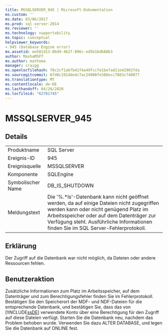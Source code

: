 ```yaml
---
title: MSSQLSERVER_945 | Microsoft-Dokumentation
ms.custom: ''
ms.date: 03/06/2017
ms.prod: sql-server-2014
ms.reviewer: ''
ms.technology: supportability
ms.topic: conceptual
helpviewer_keywords:
- 945 (Database Engine error)
ms.assetid: ee501d13-0bd9-4627-896c-ed5b1bdb88b3
author: MashaMSFT
ms.author: mathoma
manager: craigg
ms.openlocfilehash: f8c2cf1abfb41f4a49fccfe1befad11e429037da
ms.sourcegitcommit: 6fd8c1914de4c7ac24900fe388ecc7883c740077
ms.translationtype: MT
ms.contentlocale: de-DE
ms.lasthandoff: 04/26/2020
ms.locfileid: "62761745"
---
```

# <a name="mssqlserver_945"></a>MSSQLSERVER_945
    
## <a name="details"></a>Details  
  
|||  
|-|-|  
|Produktname|SQL Server|  
|Ereignis-ID|945|  
|Ereignisquelle|MSSQLSERVER|  
|Komponente|SQLEngine|  
|Symbolischer Name|DB_IS_SHUTDOWN|  
|Meldungstext|Die '%.*ls'-Datenbank kann nicht geöffnet werden, da auf einige Dateien nicht zugegriffen werden kann oder nicht genügend Platz im Arbeitsspeicher oder auf dem Datenträger zur Verfügung steht.  Ausführliche Informationen finden Sie im SQL Server-Fehlerprotokoll.|  
  
## <a name="explanation"></a>Erklärung  
 Der Zugriff auf die Datenbank war nicht möglich, da Dateien oder andere Ressourcen fehlen.  
  
## <a name="user-action"></a>Benutzeraktion  
 Zusätzliche Informationen zum Platz im Arbeitsspeicher, auf dem Datenträger und zum Berechtigungsfehler finden Sie im Fehlerprotokoll. Bestätigen Sie den Speicherort der MDF- und NDF-Dateien für die entsprechende Datenbank, und bestätigen Sie, dass das von [!INCLUDE[ssDE](../../includes/ssde-md.md)] verwendete Konto über eine Berechtigung für den Zugriff auf diese Dateien verfügt. Starten Sie die Datenbank neu, nachdem das Problem behoben wurde. Verwenden Sie dazu ALTER DATABASE, und legen Sie die Datenbank auf ONLINE fest.  
  
  
